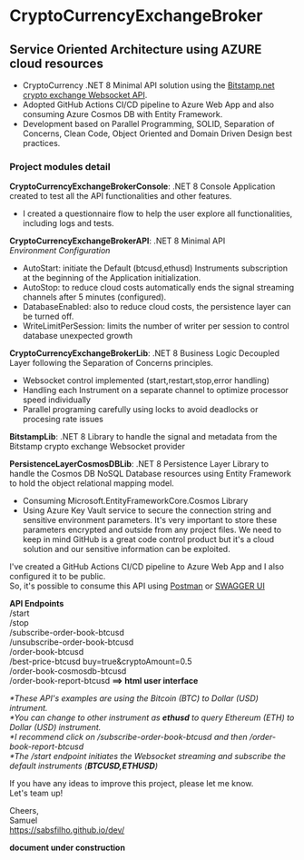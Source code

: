 # CryptoCurrencyExchangeBroker<br/>

## Service Oriented Architecture using AZURE cloud resources<br/>

- CryptoCurrency .NET 8 Minimal API solution using the [Bitstamp.net crypto exchange Websocket API](https://www.bitstamp.net/websocket/v2/).<br/>
- Adopted GitHub Actions CI/CD pipeline to Azure Web App and also consuming Azure Cosmos DB with Entity Framework.<br/>
- Development based on Parallel Programming, SOLID, Separation of Concerns, Clean Code, Object Oriented and Domain Driven Design best practices.<br/>

### Project modules detail
__CryptoCurrencyExchangeBrokerConsole__: .NET 8 Console Application created to test all the API functionalities and other features.<br/>
- I created a questionnaire flow to help the user explore all functionalities, including logs and tests.<br/>

__CryptoCurrencyExchangeBrokerAPI__: .NET 8 Minimal API<br/>
_Environment Configuration_<br/>
  - AutoStart: initiate the Default (btcusd,ethusd) Instruments subscription at the beginning of the Application initialization.<br/>
  - AutoStop: to reduce cloud costs automatically ends the signal streaming channels after 5 minutes (configured).<br/>
  - DatabaseEnabled: also to reduce cloud costs, the persistence layer can be turned off.<br/>
  - WriteLimitPerSession: limits the number of writer per session to control database unexpected growth<br/>
  
__CryptoCurrencyExchangeBrokerLib__: .NET 8 Business Logic Decoupled Layer following the Separation of Concerns principles.<br/>
- Websocket control implemented (start,restart,stop,error handling)<br/>
- Handling each Instrument on a separate channel to optimize processor speed individually<br/>
- Parallel programing carefully using locks to avoid deadlocks or procesing rate issues<br/>

__BitstampLib__: .NET 8 Library to handle the signal and metadata from the Bitstamp crypto exchange Websocket provider<br/>

__PersistenceLayerCosmosDBLib__: .NET 8 Persistence Layer Library to handle the Cosmos DB NoSQL Database resources using Entity Framework to hold the object relational mapping model.<br/>
- Consuming Microsoft.EntityFrameworkCore.Cosmos Library<br/>
- Using Azure Key Vault service to secure the connection string and sensitive environment parameters. It's very important to store these parameters encrypted and outside from any project files. We need to keep in mind GitHub is a great code control product but it's a cloud solution and our sensitive information can be exploited.<br/>

I've created a GitHub Actions CI/CD pipeline to Azure Web App and I also configured it to be public.<br/>
So, it's possible to consume this API using [Postman](https://www.postman.com/) or [SWAGGER UI](https://swagger.io/tools/swagger-ui/)<br/>

__API Endpoints__<br/>
/start<br/>
/stop<br/>
/subscribe-order-book-btcusd<br/>
/unsubscribe-order-book-btcusd<br/>
/order-book-btcusd<br/>
/best-price-btcusd buy=true&cryptoAmount=0.5<br/>
/order-book-cosmosdb-btcusd<br/>
/order-book-report-btcusd __==> html user interface__<br/>

_*These API's examples are using the Bitcoin (BTC) to Dollar (USD) intrument._<br/>
_*You can change to other instrument as __ethusd__ to query Ethereum (ETH) to Dollar (USD) instrument._<br/>
_*I recommend click on /subscribe-order-book-btcusd and then /order-book-report-btcusd_<br/>
_*The /start endpoint initiates the Websocket streaming and subscribe the default instruments (__BTCUSD,ETHUSD__)_<br/>

If you have any ideas to improve this project, please let me know.<br/>
Let's team up!<br/>

Cheers,<br/>
Samuel<br/>
https://sabsfilho.github.io/dev/<br/>

**document under construction**
